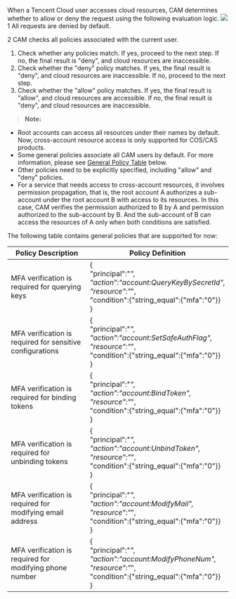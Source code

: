When a Tencent Cloud user accesses cloud resources, CAM determines whether to allow or deny the request using the following evaluation logic.
![](https://mc.qcloudimg.com/static/img/9f6a095cb693996d0653b488e67d1234/CAM-User+Guide-Policy+Syntax-Evalution+Logic.png)    
1 All requests are denied by default.
    
2 CAM checks all policies associated with the current user.
 1. Check whether any policies match. If yes, proceed to the next step. If no, the final result is "deny", and cloud resources are inaccessible.
 2. Check whether the "deny" policy matches. If yes, the final result is "deny", and cloud resources are inaccessible. If no, proceed to the next step.
 3. Check whether the "allow" policy matches. If yes, the final result is "allow", and cloud resources are accessible. If no, the final result is "deny", and cloud resources are inaccessible.
    
>   **Note:**
- Root accounts can access all resources under their names by default. Now, cross-account resource access is only supported for COS/CAS products.
- Some general policies associate all CAM users by default. For more information, please see [General Policy Table](https://intl.cloud.tencent.com/document/product/598/10605#dsa) below.
-  Other policies need to be explicitly specified, including "allow" and "deny" policies.
- For a service that needs access to cross-account resources, it involves permission propagation, that is, the root account A authorizes a sub-account under the root account B with access to its resources. In this case, CAM verifies the permission authorized to B by A and permission authorized to the sub-account by B. And the sub-account of B can access the resources of A only when both conditions are satisfied.

<span id="dsa"></span>
The following table contains general policies that are supported for now:

| Policy Description | Policy Definition |
|---|---|
| MFA verification is required for querying keys |{<br>"principal":"*",<br>"action":"account:QueryKeyBySecretId",<br>"resource":"*",<br>"condition":{"string_equal":{"mfa":"0"}}<br>}|
| MFA verification is required for sensitive configurations |{<br>"principal":"*",<br>"action":"account:SetSafeAuthFlag",<br>"resource":"*",<br>"condition":{"string_equal":{"mfa":"0"}}<br>}|
| MFA verification is required for binding tokens |{<br>"principal":"*",<br>"action":"account:BindToken",<br>"resource":"*",<br>"condition":{"string_equal":{"mfa":"0"}}<br>}|
| MFA verification is required for unbinding tokens |{<br>"principal":"*",<br>"action":"account:UnbindToken",<br>"resource":"*",<br>"condition":{"string_equal":{"mfa":"0"}}<br>}|
| MFA verification is required for modifying email address |{<br>"principal":"*",<br>"action":"account:ModifyMail",<br>"resource":"*",<br>"condition":{"string_equal":{"mfa":"0"}}<br>}|
| MFA verification is required for modifying phone number |{<br>"principal":"*",<br>"action":"account:ModifyPhoneNum",<br>"resource":"*",<br>"condition":{"string_equal":{"mfa":"0"}}<br>}|

